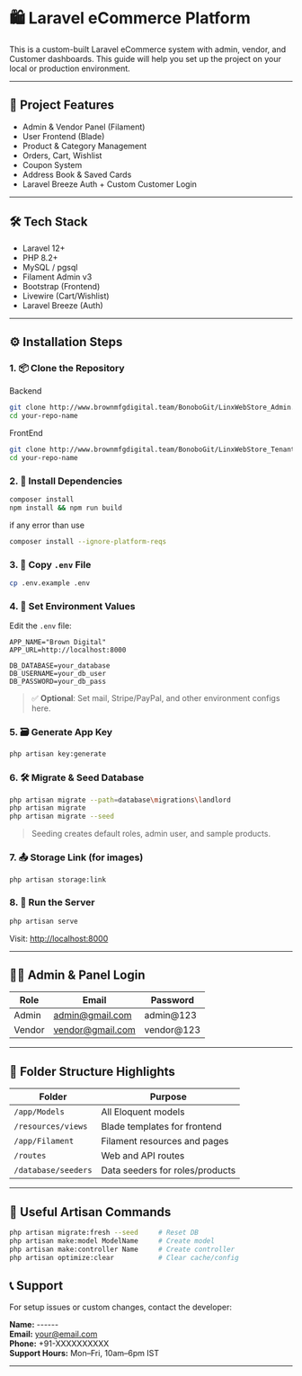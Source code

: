 
# 🛍️ Laravel eCommerce Platform

This is a custom-built Laravel eCommerce system with admin, vendor, and Customer dashboards. This guide will help you set up the project on your local or production environment.

---

## 🚀 Project Features

- Admin & Vendor Panel (Filament)
- User Frontend (Blade)
- Product & Category Management
- Orders, Cart, Wishlist
- Coupon System
- Address Book & Saved Cards
- Laravel Breeze Auth + Custom Customer Login

---

## 🛠️ Tech Stack

- Laravel 12+
- PHP 8.2+
- MySQL / pgsql
- Filament Admin v3
- Bootstrap (Frontend)
- Livewire (Cart/Wishlist)
- Laravel Breeze (Auth)

---

## ⚙️ Installation Steps

### 1. 📦 Clone the Repository

Backend
```bash
git clone http://www.brownmfgdigital.team/BonoboGit/LinxWebStore_Admin.git
cd your-repo-name
```
FrontEnd
```bash
git clone http://www.brownmfgdigital.team/BonoboGit/LinxWebStore_Tenant.git
cd your-repo-name
```

### 2. 📂 Install Dependencies

```bash
composer install
npm install && npm run build
```
if any error than use 
```bash
composer install --ignore-platform-reqs
```

### 3. 🧪 Copy `.env` File

```bash
cp .env.example .env
```

### 4. 🔑 Set Environment Values

Edit the `.env` file:

```env
APP_NAME="Brown Digital"
APP_URL=http://localhost:8000

DB_DATABASE=your_database
DB_USERNAME=your_db_user
DB_PASSWORD=your_db_pass
```

> ✅ **Optional**: Set mail, Stripe/PayPal, and other environment configs here.

### 5. 🗃️ Generate App Key

```bash
php artisan key:generate
```

### 6. 🛠️ Migrate & Seed Database

```bash
php artisan migrate --path=database\migrations\landlord
php artisan migrate
php artisan migrate --seed
```

> Seeding creates default roles, admin user, and sample products.

### 7. 📤 Storage Link (for images)

```bash
php artisan storage:link
```

### 8. 🏃 Run the Server

```bash
php artisan serve
```

Visit: [http://localhost:8000](http://localhost:8000)

---

## 🧑‍💻 Admin & Panel Login

| Role   | Email              | Password    |
|--------|--------------------|-------------|
| Admin  | admin@gmail.com    | admin@123   |
| Vendor | vendor@gmail.com   | vendor@123  |

---

## 📂 Folder Structure Highlights

| Folder            | Purpose                                |
|-------------------|----------------------------------------|
| `/app/Models`     | All Eloquent models                    |
| `/resources/views`| Blade templates for frontend           |
| `/app/Filament`   | Filament resources and pages           |
| `/routes`         | Web and API routes                     |
| `/database/seeders` | Data seeders for roles/products     |

---

## 🔧 Useful Artisan Commands

```bash
php artisan migrate:fresh --seed     # Reset DB
php artisan make:model ModelName     # Create model
php artisan make:controller Name     # Create controller
php artisan optimize:clear           # Clear cache/config
```

## 📞 Support

For setup issues or custom changes, contact the developer:

**Name:** ------  
**Email:** your@email.com  
**Phone:** +91-XXXXXXXXXX  
**Support Hours:** Mon–Fri, 10am–6pm IST

---
